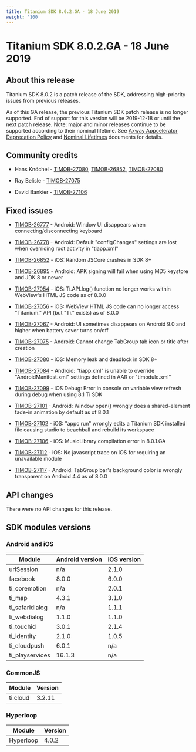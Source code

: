 ```yaml
---
title: Titanium SDK 8.0.2.GA - 18 June 2019
weight: '100'
---
```


# Titanium SDK 8.0.2.GA - 18 June 2019

## About this release

Titanium SDK 8.0.2 is a patch release of the SDK, addressing high-priority issues from previous releases.

As of this GA release, the previous Titanium SDK patch release is no longer supported. End of support for this version will be 2019-12-18 or until the next patch release. Note: major and minor releases continue to be supported according to their nominal lifetime. See [Axway Appcelerator Deprecation Policy](/guide/AMPLIFY_Appcelerator_Services_Overview/Axway_Appcelerator_Deprecation_Policy/) and [Nominal Lifetimes](#undefined) documents for details.

## Community credits

* Hans Knöchel - [TIMOB-27080](https://jira-archive.titaniumsdk.com/TIMOB-27080), [TIMOB-26852](https://jira-archive.titaniumsdk.com/TIMOB-26852), [TIMOB-27080](https://jira-archive.titaniumsdk.com/TIMOB-27080)

* Ray Belisle - [TIMOB-27075](https://jira-archive.titaniumsdk.com/TIMOB-27075)

* David Bankier - [TIMOB-27106](https://jira-archive.titaniumsdk.com/TIMOB-27106)

## Fixed issues

* [TIMOB-26777](https://jira-archive.titaniumsdk.com/TIMOB-26777) - Android: Window UI disappears when connecting/disconnecting keyboard

* [TIMOB-26778](https://jira-archive.titaniumsdk.com/TIMOB-26778) - Android: Default "configChanges" settings are lost when overriding root activity in "tiapp.xml"

* [TIMOB-26852](https://jira-archive.titaniumsdk.com/TIMOB-26852) - iOS: Random JSCore crashes in SDK 8+

* [TIMOB-26895](https://jira-archive.titaniumsdk.com/TIMOB-26895) - Android: APK signing will fail when using MD5 keystore and JDK 8 or newer

* [TIMOB-27054](https://jira-archive.titaniumsdk.com/TIMOB-27054) - iOS: Ti.API.log() function no longer works within WebView's HTML JS code as of 8.0.0

* [TIMOB-27056](https://jira-archive.titaniumsdk.com/TIMOB-27056) - iOS: WebView HTML JS code can no longer access "Titanium." API (but "Ti." exists) as of 8.0.0

* [TIMOB-27067](https://jira-archive.titaniumsdk.com/TIMOB-27067) - Android: UI sometimes disappears on Android 9.0 and higher when battery saver turns on/off

* [TIMOB-27075](https://jira-archive.titaniumsdk.com/TIMOB-27075) - Android: Cannot change TabGroup tab icon or title after creation

* [TIMOB-27080](https://jira-archive.titaniumsdk.com/TIMOB-27080) - iOS: Memory leak and deadlock in SDK 8+

* [TIMOB-27084](https://jira-archive.titaniumsdk.com/TIMOB-27084) - Android: "tiapp.xml" is unable to override "AndroidManifest.xml" settings defined in AAR or "timodule.xml"

* [TIMOB-27099](https://jira-archive.titaniumsdk.com/TIMOB-27099) - iOS Debug: Error in console on variable view refresh during debug when using 8.1 Ti SDK

* [TIMOB-27101](https://jira-archive.titaniumsdk.com/TIMOB-27101) - Android: Window open() wrongly does a shared-element fade-in animation by default as of 8.0.1

* [TIMOB-27102](https://jira-archive.titaniumsdk.com/TIMOB-27102) - iOS: "appc run" wrongly edits a Titanium SDK installed file causing studio to beachball and rebuild its workspace

* [TIMOB-27106](https://jira-archive.titaniumsdk.com/TIMOB-27106) - iOS: MusicLibrary compilation error in 8.0.1.GA

* [TIMOB-27112](https://jira-archive.titaniumsdk.com/TIMOB-27112) - iOS: No javascript trace on IOS for requiring an unavailable module

* [TIMOB-27117](https://jira-archive.titaniumsdk.com/TIMOB-27117) - Android: TabGroup bar's background color is wrongly transparent on Android 4.4 as of 8.0.0

## API changes

There were no API changes for this release.

## SDK modules versions

### Android and iOS

| Module | Android version | iOS version |
| --- | --- | --- |
| urlSession | n/a | 2.1.0 |
| facebook | 8.0.0 | 6.0.0 |
| ti\_coremotion | n/a | 2.0.1 |
| ti\_map | 4.3.1 | 3.1.0 |
| ti\_safaridialog | n/a | 1.1.1 |
| ti\_webdialog | 1.1.0 | 1.1.0 |
| ti\_touchid | 3.0.1 | 2.1.4 |
| ti\_identity | 2.1.0 | 1.0.5 |
| ti\_cloudpush | 6.0.1 | n/a |
| ti\_playservices | 16.1.3 | n/a |

### CommonJS

| Module | Version |
| --- | --- |
| ti.cloud | 3.2.11 |

### Hyperloop

| Module | Version |
| --- | --- |
| Hyperloop | 4.0.2 |
